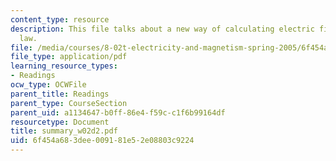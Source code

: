 ```yaml
---
content_type: resource
description: This file talks about a new way of calculating electric fields i.e. Gauss's
  law.
file: /media/courses/8-02t-electricity-and-magnetism-spring-2005/6f454a683dee009181e52e08803c9224_summary_w02d2.pdf
file_type: application/pdf
learning_resource_types:
- Readings
ocw_type: OCWFile
parent_title: Readings
parent_type: CourseSection
parent_uid: a1134647-b0ff-86e4-f59c-c1f6b99164df
resourcetype: Document
title: summary_w02d2.pdf
uid: 6f454a68-3dee-0091-81e5-2e08803c9224
---
```

